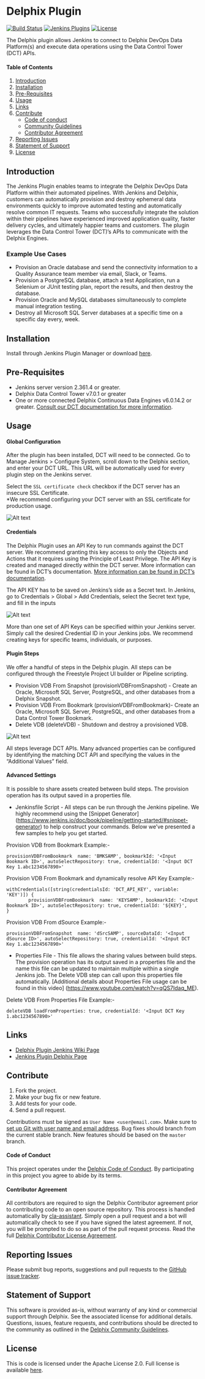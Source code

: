 # Delphix Plugin

[![Build Status](https://ci.jenkins.io/buildStatus/icon?job=Plugins/delphix-plugin/master)](https://ci.jenkins.io/job/Plugins/job/delphix-plugin/)
[![Jenkins Plugins](https://img.shields.io/jenkins/plugin/v/delphix.svg)](https://plugins.jenkins.io/delphix)
[![License](https://img.shields.io/github/license/jenkinsci/delphix-plugin.svg)](LICENSE)

The Delphix plugin allows Jenkins to connect to Delphix DevOps Data Platform(s) and execute data operations using the Data Control Tower (DCT) APIs.

#### Table of Contents
1.  [Introduction](#Introduction)
2.  [Installation](#installation)
3.  [Pre-Requisites](#requirements)
4.  [Usage](#usage)
5.  [Links](#links)
6.  [Contribute](#contribute)
    *   [Code of conduct](#code-of-conduct)
    *   [Community Guidelines](#community-guidelines)
    *   [Contributor Agreement](#contributor-agreement)
7.  [Reporting Issues](#reporting-issues)
8.  [Statement of Support](#statement-of-support)
9.  [License](#license)

## <a id="Introduction"></a>Introduction

The Jenkins Plugin enables teams to integrate the Delphix DevOps Data Platform within their automated pipelines. With Jenkins and Delphix, customers can automatically provision and destroy ephemeral data environments quickly to improve automated testing and automatically resolve common IT requests. Teams who successfully integrate the solution within their pipelines have experienced improved application quality, faster delivery cycles, and ultimately happier teams and customers. The plugin leverages the Data Control Tower (DCT)’s APIs to communicate with the Delphix Engines. 

### Example Use Cases
- Provision an Oracle database and send the connectivity information to a Quality Assurance team member via email, Slack, or Teams.
- Provision a PostgreSQL database, attach a test Application, run a Selenium or JUnit testing plan, report the results, and then destroy the database.
- Provision Oracle and MySQL databases simultaneously to complete manual integration testing.
- Destroy all Microsoft SQL Server databases at a specific time on a specific day every, week.


## <a id="installation"></a>Installation

Install through Jenkins Plugin Manager or download [here](https://plugins.jenkins.io/delphix).

## <a id="requirements"></a>Pre-Requisites

- Jenkins server version 2.361.4 or greater.
- Delphix Data Control Tower v7.0.1 or greater
- One or more connected Delphix Continuous Data Engines v6.0.14.2 or greater.
[Consult our DCT documentation for more information](https://dct.delphix.com/docs).
  


## <a id="usage"></a>Usage

#### **Global Configuration**

After the plugin has been installed, DCT will need to be connected. Go to Manage Jenkins > Configure System, scroll down to the Delphix section, and enter your DCT URL. This URL will be automatically used for every plugin step on the Jenkins server.

Select the `SSL certificate check` checkbox if the DCT server has an insecure SSL Certificate. 
<br/>*We recommend configuring your DCT server with an SSL certificate for production usage.

![Alt text](images/configuration.png)

#### **Credentials**

The Delphix Plugin uses an API Key to run commands against the DCT server. We recommend granting this key access to only the Objects and Actions that it requires using the Principle of Least Privilege. The API Key is created and managed directly within the DCT server. More information can be found in DCT’s documentation.
[More information can be found in DCT’s documentation](https://dct.delphix.com/docs).

The API KEY has to be saved on Jenkins’s side as a Secret text. In Jenkins, go to Credentials > Global > Add Credentials, select the Secret text type, and fill in the inputs

![Alt text](images/credentials.png)

More than one set of API Keys can be specified within your Jenkins server. Simply call the desired Credential ID in your Jenkins jobs. We recommend creating keys for specific teams, individuals, or purposes.

#### **Plugin Steps**

We offer a handful of steps in the Delphix plugin. All steps can be configured through the Freestyle Project UI builder or Pipeline scripting.

*   Provision VDB From Snapshot (provisionVDBFromSnapshot) - Create an Oracle, Microsoft SQL Server, PostgreSQL, and other databases from a Delphix Snapshot.
*   Provision VDB From Bookmark (provisionVDBFromBookmark)- Create an Oracle, Microsoft SQL Server, PostgreSQL, and other databases from a Data Control Tower Bookmark.
*   Delete VDB (deleteVDB) - Shutdown and destroy a provisioned VDB.

![Alt text](images/build_step.png)

All steps leverage DCT APIs. Many advanced properties can be configured by identifying the matching DCT API and specifying the values in the “Additional Values” field.

#### **Advanced Settings**
It is possible to share assets created between build steps. The provision operation has its output saved in a properties file.

*   Jenkinsfile Script - All steps can be run through the Jenkins pipeline. We highly recommend using the [Snippet Generator] (https://www.jenkins.io/doc/book/pipeline/getting-started/#snippet-generator) to help construct your commands. Below we’ve presented a few samples to help you get started. 

Provision VDB from Bookmark Example:-

```  
provisionVDBFromBookmark  name: 'BMKSAMP', bookmarkId: '<Input Bookmark ID>', autoSelectRepository: true, credentialId: '<Input DCT Key 1.abc1234567890>'
```  

Provision VDB From Bookmark and dynamically resolve API Key Example:-

```  
withCredentials([string(credentialsId: 'DCT_API_KEY', variable: 'KEY')]) {
      	provisionVDBFromBookmark  name: 'KEYSAMP', bookmarkId: '<Input Bookmark ID>', autoSelectRepository: true, credentialId: '${KEY}',
} 
```  

Provision VDB From dSource Example:-
```  
provisionVDBFromSnapshot  name: 'dSrcSAMP', sourceDataId: '<Input dSource ID>', autoSelectRepository: true, credentialId: '<Input DCT Key 1.abc1234567890>'  
```  

*   Properties File - This file allows the sharing values between build steps. The provision operation has its output saved in a properties file and the name this file can be updated to maintain multiple within a single Jenkins job. The Delete VDB step can call upon this properties file automatically. [Additional details about Properties File usage can be found in this video] (https://www.youtube.com/watch?v=qQS7Idaq_ME).

Delete VDB From Properties File Example:-

```  
deleteVDB loadFromProperties: true, credentialId: '<Input DCT Key 1.abc1234567890>' 
```  
 

## <a id="links"></a>Links

*   [Delphix Plugin Jenkins Wiki Page](https://wiki.jenkins.io/display/JENKINS/Delphix+Plugin)
*   [Jenkins Plugin Delphix Page](https://plugins.jenkins.io/delphix)

## <a id="contribute"></a>Contribute

1.  Fork the project.
2.  Make your bug fix or new feature.
3.  Add tests for your code.
4.  Send a pull request.

Contributions must be signed as `User Name <user@email.com>`. Make sure to [set up Git with user name and email address](https://git-scm.com/book/en/v2/Getting-Started-First-Time-Git-Setup). Bug fixes should branch from the current stable branch. New features should be based on the `master` branch.

#### <a id="code-of-conduct"></a>Code of Conduct

This project operates under the [Delphix Code of Conduct](https://delphix.github.io/code-of-conduct.html). By participating in this project you agree to abide by its terms.

#### <a id="contributor-agreement"></a>Contributor Agreement

All contributors are required to sign the Delphix Contributor agreement prior to contributing code to an open source repository. This process is handled automatically by [cla-assistant](https://cla-assistant.io/). Simply open a pull request and a bot will automatically check to see if you have signed the latest agreement. If not, you will be prompted to do so as part of the pull request process. Read the full [Delphix Contributor License Agreement](https://delphix.github.io/contributor-agreement.html).

## <a id="reporting_issues"></a>Reporting Issues


Please submit bug reports, suggestions and pull requests to the [GitHub issue tracker](https://github.com/jenkinsci/delphix-plugin/issues).

## <a id="statement-of-support"></a>Statement of Support

This software is provided as-is, without warranty of any kind or commercial support through Delphix. See the associated license for additional details. Questions, issues, feature requests, and contributions should be directed to the community as outlined in the [Delphix Community Guidelines](https://delphix.github.io/community-guidelines.html).

## <a id="license"></a>License

This is code is licensed under the Apache License 2.0. Full license is available [here](./LICENSE).
